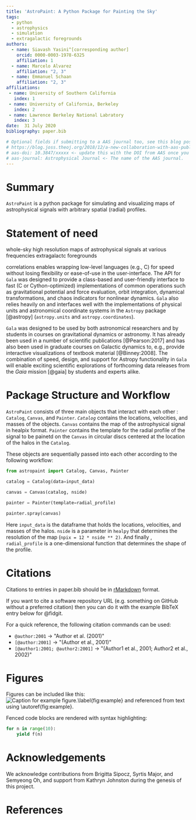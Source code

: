```yaml
---
title: 'AstroPaint: A Python Package for Painting the Sky'
tags:
  - python
  - astrophysics
  - simulation
  - extragalactic foregrounds
authors:
  - name: Siavash Yasini^[corresponding author]
    orcid: 0000-0003-1978-6325
    affiliation: 1 
  - name: Marcelo Alvarez 
    affiliation: "2, 3"
  - name: Emmanuel Schaan 
    affiliation: "2, 3"
affiliations:
 - name: University of Southern California 
   index: 1
 - name: University of California, Berkeley 
   index: 2
 - name: Lawrence Berkeley National Labratory
   index: 3
date:  31 July 2020
bibliography: paper.bib

# Optional fields if submitting to a AAS journal too, see this blog post:
# https://blog.joss.theoj.org/2018/12/a-new-collaboration-with-aas-publishing
# aas-doi: 10.3847/xxxxx <- update this with the DOI from AAS once you know it.
# aas-journal: Astrophysical Journal <- The name of the AAS journal.
---
```


# Summary

`AstroPaint` is a python package for simulating and visualizing
 maps of astrophysical signals with arbitrary spatial (radial) profiles.   


# Statement of need 
whole-sky high resolution maps of astrophysical signals at various frequencies
 extragalactc foregrounds
 
correlations 
enables wrapping low-level languages (e.g., C) for speed without losing
flexibility or ease-of-use in the user-interface. The API for `Gala` was
designed to provide a class-based and user-friendly interface to fast (C or
Cython-optimized) implementations of common operations such as gravitational
potential and force evaluation, orbit integration, dynamical transformations,
and chaos indicators for nonlinear dynamics. `Gala` also relies heavily on and
interfaces well with the implementations of physical units and astronomical
coordinate systems in the `Astropy` package [@astropy] (`astropy.units` and
`astropy.coordinates`).

`Gala` was designed to be used by both astronomical researchers and by
students in courses on gravitational dynamics or astronomy. It has already been
used in a number of scientific publications [@Pearson:2017] and has also been
used in graduate courses on Galactic dynamics to, e.g., provide interactive
visualizations of textbook material [@Binney:2008]. The combination of speed,
design, and support for Astropy functionality in `Gala` will enable exciting
scientific explorations of forthcoming data releases from the *Gaia* mission
[@gaia] by students and experts alike.

# Package Structure and Workflow

`AstroPaint` consists of three main objects that interact with each other
: `Catalog`, `Canvas`, and `Painter`. 
*`Catalog`* contains the locations, velocities, and masses of the objects. 
`Canvas` contains the map of the astrophysical signal in healpix format. 
`Painter` contains the template for the radial profile of the signal to be
 painetd on the `Canvas` in circular discs centered at the location of the
  halos in the
  `Catalog`.   

 These objects are sequentially passed into each other according to the
  following workflow: 


```python
from astropaint import Catalog, Canvas, Painter

catalog = Catalog(data=input_data)

canvas = Canvas(catalog, nside)

painter = Painter(template=radial_profile)

painter.spray(canvas)
```

Here `input_data` is the dataframe that holds the locations, velocities, and
 masses of the halos. `nside` is a parameter in `healpy` that determines the
  resolution of the map (`npix = 12 * nside ** 2)`. And finally
  , `radial_profile` is a one-dimensional function that determines the shape
   of the profile.   



# Citations

Citations to entries in paper.bib should be in
[rMarkdown](http://rmarkdown.rstudio.com/authoring_bibliographies_and_citations.html)
format.

If you want to cite a software repository URL (e.g. something on GitHub without a preferred
citation) then you can do it with the example BibTeX entry below for @fidgit.

For a quick reference, the following citation commands can be used:
- `@author:2001`  ->  "Author et al. (2001)"
- `[@author:2001]` -> "(Author et al., 2001)"
- `[@author1:2001; @author2:2001]` -> "(Author1 et al., 2001; Author2 et al., 2002)"

# Figures

Figures can be included like this:
![Caption for example figure.\label{fig:example}](figure.png)
and referenced from text using \autoref{fig:example}.

Fenced code blocks are rendered with syntax highlighting:
```python
for n in range(10):
    yield f(n)
```	

# Acknowledgements

We acknowledge contributions from Brigitta Sipocz, Syrtis Major, and Semyeong
Oh, and support from Kathryn Johnston during the genesis of this project.

# References